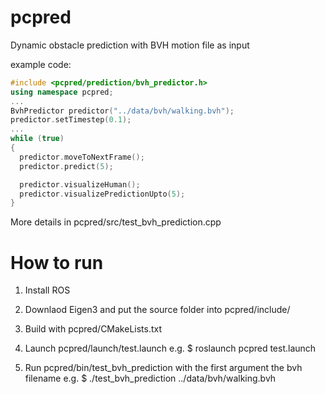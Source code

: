 # pcpred

Dynamic obstacle prediction with BVH motion file as input

example code:
```c++
#include <pcpred/prediction/bvh_predictor.h>
using namespace pcpred;
...
BvhPredictor predictor("../data/bvh/walking.bvh");
predictor.setTimestep(0.1);
...
while (true)
{
  predictor.moveToNextFrame();
  predictor.predict(5);

  predictor.visualizeHuman();
  predictor.visualizePredictionUpto(5);
}
```

More details in
  pcpred/src/test_bvh_prediction.cpp


# How to run

1. Install ROS

2. Downlaod Eigen3
   and put the source folder into
     pcpred/include/

3. Build with pcpred/CMakeLists.txt

4. Launch pcpred/launch/test.launch
   e.g.  $ roslaunch pcpred test.launch

5. Run pcpred/bin/test_bvh_prediction
   with the first argument the bvh filename
   e.g.  $ ./test_bvh_prediction ../data/bvh/walking.bvh

